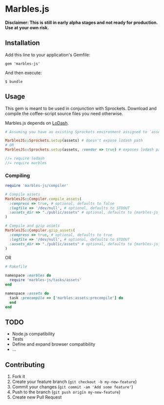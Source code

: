 # Marbles.js

**Disclaimer: This is still in early alpha stages and not ready for production. Use at your own risk.**

## Installation

Add this line to your application's Gemfile:

    gem 'marbles-js'

And then execute:

    $ bundle

## Usage

This gem is meant to be used in conjunction with Sprockets. Download and compile the coffee-script source files you need otherwise.

Marbles.js depends on [LoDash](http://lodash.com).

```ruby
# Assuming you have an existing Sprockets environment assigned to `assets`

MarblesJS::Sprockets.setup(assets) # doesn't expose lodash path
# OR
MarblesJS::Sprockets.setup(assets, :vendor => true) # exposes lodash path
```

```javascript
//= require lodash
//= require marbles
```

### Compiling

```ruby
require 'marbles-js/compiler'

# Compile assets
MarblesJS::Compiler.compile_assets(
  :compress => true, # optional, defaults to false
  :logfile => '/dev/null', # optional, defaults to STDOUT
  :assets_dir => "./public/assets" # optional, defaults to {marbles-js_gem_root}/public/assets
)

# Compile and gzip assets
MarblesJS::Compiler.gzip_assets(
  :compress => true, # optional, defaults to true
  :logfile => '/dev/null', # optional, defaults to STDOUT
  :assets_dir => "./public/assets" # optional, defaults to {marbles-js_gem_root}/public/assets
)
```

OR

```ruby
# Rakefile

namespace :marbles do
  require 'marbles-js/tasks/assets'
end

namespace :assets do
  task :precompile => ['marbles:assets:precompile'] do
  end
end
```

## TODO

- Node.js compatibility
- Tests
- Define and expand browser compatibility
- ...

## Contributing

1. Fork it
2. Create your feature branch (`git checkout -b my-new-feature`)
3. Commit your changes (`git commit -am 'Add some feature'`)
4. Push to the branch (`git push origin my-new-feature`)
5. Create new Pull Request
